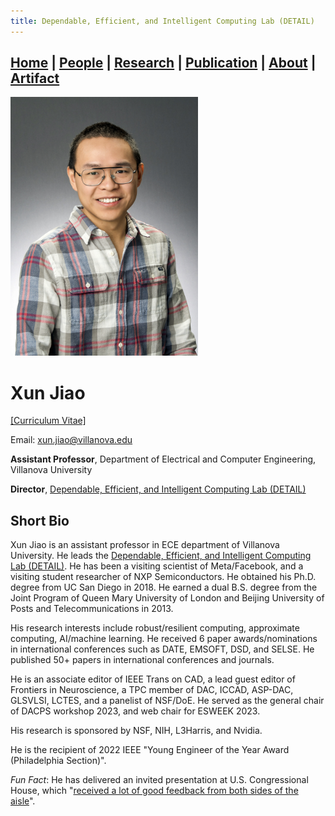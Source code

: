 ```yaml
---
title: Dependable, Efficient, and Intelligent Computing Lab (DETAIL)
---
```

## [Home](../) | [**People**](../people) | [Research](../research) | [Publication](../publication) | [About](../about) | [Artifact](../artifact) 

<img src="../asset/jiao.jpg" alt="Xun Jiao" width="300">

# Xun Jiao 
[[Curriculum Vitae]](../asset/Xun_Jiao_CV.pdf)

Email: [xun.jiao@villanova.edu](mailto:xun.jiao@villanova.edu) 

**Assistant Professor**, Department of Electrical and Computer Engineering, Villanova University 

**Director**, [Dependable, Efficient, and Intelligent Computing Lab (DETAIL)](https://vu-detail.github.io)


## Short Bio
Xun Jiao is an assistant professor in ECE department of Villanova University. He leads the [Dependable, Efficient, and Intelligent Computing Lab (DETAIL)](https://vu-detail.github.io). He has been a visiting scientist of Meta/Facebook, and a visiting student researcher of NXP Semiconductors. He obtained his Ph.D. degree from UC San Diego in 2018. He earned a dual B.S. degree from the Joint Program of Queen Mary University of London and Beijing University of Posts and Telecommunications in 2013.

His research interests include robust/resilient computing, approximate computing, AI/machine learning. He received 6 paper awards/nominations in international conferences such as DATE, EMSOFT, DSD, and SELSE. He published 50+ papers in international conferences and journals. 

He is an associate editor of IEEE Trans on CAD, a lead guest editor of Frontiers in Neuroscience, a TPC member of DAC, ICCAD, ASP-DAC, GLSVLSI, LCTES, and a panelist of NSF/DoE.
He served as the general chair of DACPS workshop 2023, and web chair for ESWEEK 2023. 

His research is sponsored by NSF, NIH, L3Harris, and Nvidia.  

He is the recipient of 2022 IEEE "Young Engineer of the Year Award (Philadelphia Section)". 


*Fun Fact*:
He has delivered an invited presentation at U.S. Congressional House, which "[received a lot of good feedback from both sides of the aisle](https://www1.villanova.edu/villanova/engineering/newsevents/newsarchives/2020/faculty-research/Sudler-Blockchain.html)".

<!---
## Fun Facts
Born and Raised in [[Nanchang, Jiangxi Province, China]](https://en.wikipedia.org/wiki/Nanchang)

Dog (Sunny) lover: <br />
[[D.C. National Mall]](https://photos.app.goo.gl/LmGYDaYWviGyqfeW8) <br />
[[D.C. Cherry Blossoms]](https://photos.app.goo.gl/USZGiBTi3htQSCVr9) <br />
[[Chicago Skyline]](https://photos.app.goo.gl/DKareugfgCAmetgWA) <br />
[[Crater Lake]](https://photos.app.goo.gl/VtddnniGVB1cfqoH9) <br />
[[Philadelphia Winter]](https://photos.app.goo.gl/TKpmeyibXpVa7ff98) <br />
[[San Diego Balboa Park]](https://photos.app.goo.gl/ujHiFq35odoUhCeg7) <br />
[[Age < 1]](https://photos.app.goo.gl/RvwjBzn1ZirqjYU19) <br />
[[First Day at Home]](https://photos.app.goo.gl/x8yXzYkdazxyJVzY7)
-->

